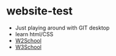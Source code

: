 # website-test

* Just playing around with GIT desktop
* learn html/CSS
* [W2School](https://www.w3schools.com/html/default.asp)
* [W3School](https://www.w3schools.com/css/default.asp)
